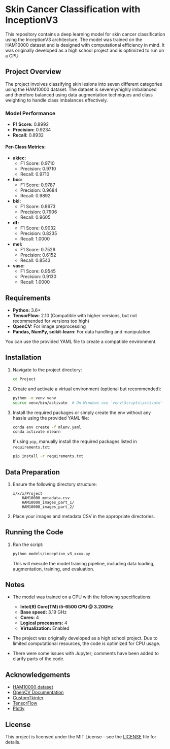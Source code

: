 
# Skin Cancer Classification with InceptionV3

This repository contains a deep learning model for skin cancer classification using the InceptionV3 architecture. The model was trained on the HAM10000 dataset and is designed with computational efficiency in mind. It was originally developed as a high school project and is optimized to run on a CPU.

## Project Overview

The project involves classifying skin lesions into seven different categories using the HAM10000 dataset. The dataset is severely/highly imbalanced and therefore balanced using data augmentation techniques and class weighting to handle class imbalances effectively.

### Model Performance

- **F1 Score:** 0.8992
- **Precision:** 0.9234
- **Recall:** 0.8932

#### Per-Class Metrics:
- **akiec:**
  - F1 Score: 0.9710
  - Precision: 0.9710
  - Recall: 0.9710
- **bcc:**
  - F1 Score: 0.9787
  - Precision: 0.9684
  - Recall: 0.9892
- **bkl:**
  - F1 Score: 0.8673
  - Precision: 0.7906
  - Recall: 0.9605
- **df:**
  - F1 Score: 0.9032
  - Precision: 0.8235
  - Recall: 1.0000
- **mel:**
  - F1 Score: 0.7526
  - Precision: 0.6152
  - Recall: 0.8543
- **vasc:**
  - F1 Score: 0.9545
  - Precision: 0.9130
  - Recall: 1.0000

## Requirements

- **Python:** 3.6+
- **TensorFlow:** 2.10 (Compatible with higher versions, but not recommended for versions too high)
- **OpenCV:** For image preprocessing
- **Pandas, NumPy, scikit-learn:** For data handling and manipulation

You can use the provided YAML file to create a compatible environment. 

## Installation

1. Navigate to the project directory:

   ```bash
   cd Project
   ```

2. Create and activate a virtual environment (optional but recommended):

   ```bash
   python -m venv venv
   source venv/bin/activate  # On Windows use `venv\Scripts\activate`
   ```

3. Install the required packages or simply create the env without any     
   hassle using the provided YAML file:

   ```bash
   conda env create -f mlenv.yaml
   conda activate mlearn
   ```

   If using `pip`, manually install the required packages listed in `requirements.txt`:

   ```bash
   pip install -r requirements.txt
   ```

## Data Preparation

1. Ensure the following directory structure:

   ```
   x/x/x/Project
       HAM10000_metadata.csv
       HAM10000_images_part_1/
       HAM10000_images_part_2/
   ```

2. Place your images and metadata CSV in the appropriate directories.

## Running the Code

1. Run the script:

   ```bash
   python models/inception_v3_xxxx.py
   ```

   This will execute the model training pipeline, including data loading, augmentation, training, and evaluation.

## Notes

- The model was trained on a CPU with the following specifications:
  - **Intel(R) Core(TM) i5-6500 CPU @ 3.20GHz**
  - **Base speed:** 3.19 GHz
  - **Cores:** 4
  - **Logical processors:** 4
  - **Virtualization:** Enabled

- The project was originally developed as a high school project. Due to limited computational resources, the code is optimized for CPU usage.

- There were some issues with Jupyter; comments have been added to clarify parts of the code.


## Acknowledgements

- [HAM10000 dataset](https://www.kaggle.com/datasets/kmader/skin-cancer-mnist-ham10000)
- [OpenCV Documentation](https://docs.opencv.org/)
- [CustomTkinter](https://github.com/TomSchimansky/CustomTkinter)
- [TensorFlow](https://www.tensorflow.org/)
- [Plotly](https://plotly.com/)


## License

This project is licensed under the MIT License - see the [LICENSE](LICENSE) file for details.
